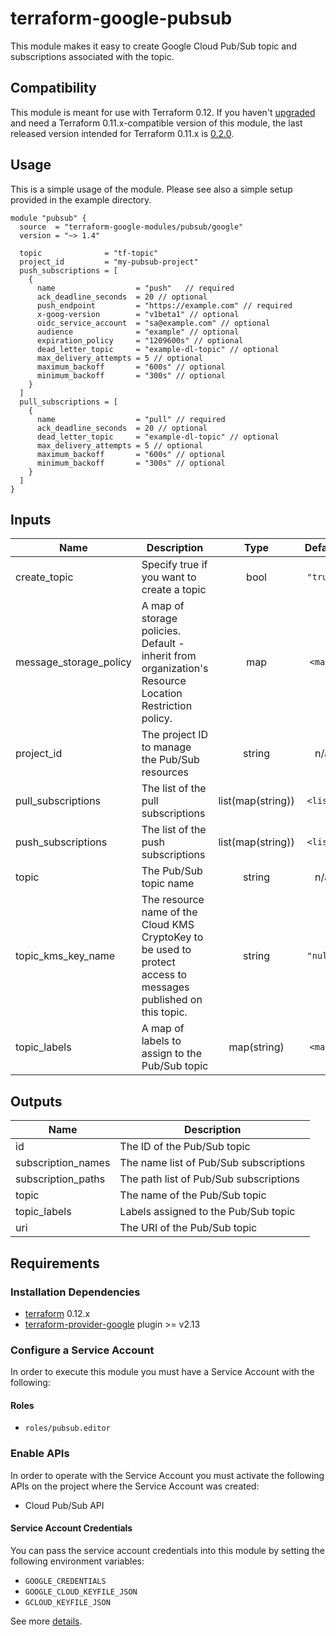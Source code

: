 # terraform-google-pubsub

This module makes it easy to create Google Cloud Pub/Sub topic and subscriptions associated with the topic.

## Compatibility

This module is meant for use with Terraform 0.12. If you haven't [upgraded][terraform-0.12-upgrade] and need a Terraform 0.11.x-compatible version of this module, the last released version intended for Terraform 0.11.x
is [0.2.0][v0.2.0].

## Usage

This is a simple usage of the module. Please see also a simple setup provided in the example directory.

```hcl
module "pubsub" {
  source  = "terraform-google-modules/pubsub/google"
  version = "~> 1.4"

  topic              = "tf-topic"
  project_id         = "my-pubsub-project"
  push_subscriptions = [
    {
      name                  = "push"   // required
      ack_deadline_seconds  = 20 // optional
      push_endpoint         = "https://example.com" // required
      x-goog-version        = "v1beta1" // optional
      oidc_service_account  = "sa@example.com" // optional
      audience              = "example" // optional
      expiration_policy     = "1209600s" // optional
      dead_letter_topic     = "example-dl-topic" // optional
      max_delivery_attempts = 5 // optional
      maximum_backoff       = "600s" // optional
      minimum_backoff       = "300s" // optional
    }
  ]
  pull_subscriptions = [
    {
      name                  = "pull" // required
      ack_deadline_seconds  = 20 // optional
      dead_letter_topic     = "example-dl-topic" // optional
      max_delivery_attempts = 5 // optional
      maximum_backoff       = "600s" // optional
      minimum_backoff       = "300s" // optional
    }
  ]
}
```

<!-- BEGINNING OF PRE-COMMIT-TERRAFORM DOCS HOOK -->
## Inputs

| Name | Description | Type | Default | Required |
|------|-------------|:----:|:-----:|:-----:|
| create\_topic | Specify true if you want to create a topic | bool | `"true"` | no |
| message\_storage\_policy | A map of storage policies. Default - inherit from organization's Resource Location Restriction policy. | map | `<map>` | no |
| project\_id | The project ID to manage the Pub/Sub resources | string | n/a | yes |
| pull\_subscriptions | The list of the pull subscriptions | list(map(string)) | `<list>` | no |
| push\_subscriptions | The list of the push subscriptions | list(map(string)) | `<list>` | no |
| topic | The Pub/Sub topic name | string | n/a | yes |
| topic\_kms\_key\_name | The resource name of the Cloud KMS CryptoKey to be used to protect access to messages published on this topic. | string | `"null"` | no |
| topic\_labels | A map of labels to assign to the Pub/Sub topic | map(string) | `<map>` | no |

## Outputs

| Name | Description |
|------|-------------|
| id | The ID of the Pub/Sub topic |
| subscription\_names | The name list of Pub/Sub subscriptions |
| subscription\_paths | The path list of Pub/Sub subscriptions |
| topic | The name of the Pub/Sub topic |
| topic\_labels | Labels assigned to the Pub/Sub topic |
| uri | The URI of the Pub/Sub topic |

<!-- END OF PRE-COMMIT-TERRAFORM DOCS HOOK -->

## Requirements

### Installation Dependencies

- [terraform](https://www.terraform.io/downloads.html) 0.12.x
- [terraform-provider-google](https://github.com/terraform-providers/terraform-provider-google) plugin >= v2.13

### Configure a Service Account

In order to execute this module you must have a Service Account with the following:

#### Roles

- `roles/pubsub.editor`

### Enable APIs

In order to operate with the Service Account you must activate the following APIs on the project where the Service Account was created:

- Cloud Pub/Sub API

#### Service Account Credentials

You can pass the service account credentials into this module by setting the following environment variables:

* `GOOGLE_CREDENTIALS`
* `GOOGLE_CLOUD_KEYFILE_JSON`
* `GCLOUD_KEYFILE_JSON`

See more [details](https://www.terraform.io/docs/providers/google/provider_reference.html#configuration-reference).

[v0.2.0]: https://registry.terraform.io/modules/terraform-google-modules/pubsub/google/0.2.0
[terraform-0.12-upgrade]: https://www.terraform.io/upgrade-guides/0-12.html
